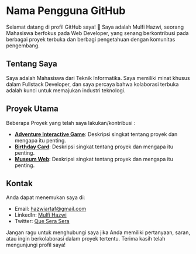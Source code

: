 # Nama Pengguna GitHub

Selamat datang di profil GitHub saya! 👋 Saya adalah Mulfi Hazwi, seorang Mahasiswa berfokus pada Web Developer, yang senang berkontribusi pada berbagai proyek terbuka dan berbagi pengetahuan dengan komunitas pengembang.

## Tentang Saya

Saya adalah Mahasiswa dari Teknik Informatika. Saya memiliki minat khusus dalam Fullstack Developer, dan saya percaya bahwa kolaborasi terbuka adalah kunci untuk memajukan industri teknologi.

## Proyek Utama

Beberapa Proyek yang telah saya lakukan/kontribusi :

- **[Adventure Interactive Game](https://github.com/Yowanehaki/Tetap-Hidup-Adventure-Game-Interaktif.git)**: Deskripsi singkat tentang proyek dan mengapa itu penting.
- **[Birthday Card](https://github.com/Yowanehaki/Card-Birthday.git)**: Deskripsi singkat tentang proyek dan mengapa itu penting.
- **[Museum Web](https://github.com/Yowanehaki/Museum-Web.git)**: Deskripsi singkat tentang proyek dan mengapa itu penting.

## Kontak

Anda dapat menemukan saya di:

- Email: [hazwiartaf@gmail.com](hazwiartaf@gmail.com)
- LinkedIn: [Mulfi Hazwi](https://linkedin.com/mulfi-hazwi-artaf)
- Twitter: [Que Sera Sera](https://twitter.com/yowanehaki04)

Jangan ragu untuk menghubungi saya jika Anda memiliki pertanyaan, saran, atau ingin berkolaborasi dalam proyek tertentu. Terima kasih telah mengunjungi profil saya!
